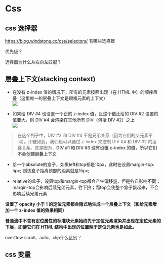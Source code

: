 # Css
## css 选择器
https://blog.windstone.cc/css/selectors/
有哪些选择器

优先级？

选择器为什么从右向左匹配？

## 层叠上下文(stacking context)
 - 在没有 z-index 值的情况下，所有的元素按照出现（在 HTML 中）的顺序层叠（这里唯一的层叠上下文是跟根元素的上下文）  
![](https://developer.mozilla.org/zh-CN/docs/Web/CSS/CSS_positioned_layout/Understanding_z-index/Stacking_context_example_1/understanding_zindex_05a.png)

 - 如果给 DIV #4 也设置一个正的 z-index 值，且这个值比给的 DIV #2 设置的值要大，则 DIV #4 会渲染在其他所有 DIV（包括 DIV #2）之上  
![](https://developer.mozilla.org/zh-CN/docs/Web/CSS/CSS_positioned_layout/Understanding_z-index/Stacking_context_example_1/understanding_zindex_05c.png)

> 在这个列子中，DIV #2 和 DIV #4 不是兄弟关系（因为它们的父元素不同）。即便如此，我们也可以通过 z-index 来控制 DIV #4 和 DIV #2 的层叠关系。这是因为，**DIV #1 和 DIV #3 没有设置 z-index 的值，所以它们不会创建层叠上下文**

- 给一个absolute的盒子，如果left和top都是10px，此时在设置margin-top: 5px; 则该盒子距离顶部的距离就是15px;

- relative的盒子，设置top和margin-top都会产生偏移量，但是各自影响不同；margin-top会影响后续兄弟元素，往下挤；而top会使整个盒子飘起来，不会影响后续兄弟元素

**设置了 opacity 小于 1 的定位元素都会隐式地生成一个层叠上下文（和给元素增加一个 z-index 值的效果相同）**

**普通流中不含有定位属性的标准块元素始终先于定位元素渲染并出现在定位元素的下层，即便它们在 HTML 结构中出现的位置晚于定位元素也是如此。**


overflow
  scroll、auto、clip什么区别？

## css 变量
